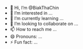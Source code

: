 - 👋 Hi, I’m @BiakThaChin
- 👀 I’m interested in ...
- 🌱 I’m currently learning ...
- 💞️ I’m looking to collaborate on ...
- 📫 How to reach me ...
- 😄 Pronouns: ...
- ⚡ Fun fact: ...

<!---
BiakThaChin/BiakThaChin is a ✨ special ✨ repository because its `README.md` (this file) appears on your GitHub profile.
You can click the Preview link to take a look at your changes.
--->
